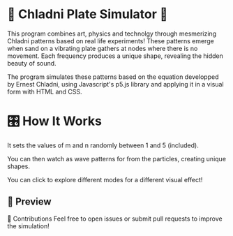 # 🎵 Chladni Plate Simulator 🎵
This program combines art, physics and technolgy through mesmerizing Chladni patterns based on real life experiments! These patterns emerge when sand on a vibrating plate gathers at nodes where there is no movement. Each frequency produces a unique shape, revealing the hidden beauty of sound.

The program simulates these patterns based on the equation developped by Ernest Chladni, using Javascript's p5.js library and applying it in a visual form with HTML and CSS.

# 🎛 How It Works
It sets the values of m and n randomly between 1 and 5 (included).

You can then watch as wave patterns for from the particles, creating unique shapes.

You can click to explore different modes for a different visual effect!

## 📸 Preview

🤝 Contributions
Feel free to open issues or submit pull requests to improve the simulation!